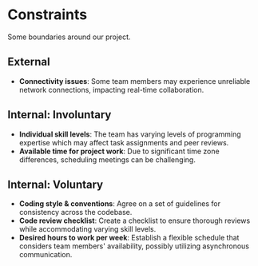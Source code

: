<!-- this template is for inspiration, feel free to change it however you like! -->

# Constraints

Some boundaries around our project.

## External

<!--
  constraints coming from the outside that your team has no control over:
  - project deadlines
  - number of unit tests required to pass a code review
  - technologies (sometimes a client will tell you what to use)
  - power or connectivity
  - ...
-->

- **Connectivity issues**: Some team members may experience unreliable network
  connections, impacting real-time collaboration.

## Internal: Involuntary

<!--
  constraints that come from within your team, and you have no control over:
  - each of your individual skill levels
  - amount of time available to work on the project
-->

- **Individual skill levels**: The team has varying levels of
  programming expertise which may affect task assignments and peer reviews.
- **Available time for project work**: Due to significant time zone
  differences, scheduling meetings can be challenging.

## Internal: Voluntary

<!--
  constraints that your team decided on to help scope the project. they may include:
  - coding style & conventions
  - agree on a code review checklist for the project repository
  - the number of hours you want to spend working
  - only using the colors black and white
-->

- **Coding style & conventions**: Agree on a set of guidelines
  for consistency across the codebase.
- **Code review checklist**: Create a checklist to ensure thorough
  reviews while accommodating varying skill levels.
- **Desired hours to work per week**: Establish a flexible schedule
  that considers team members' availability, possibly utilizing
  asynchronous communication.
